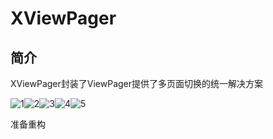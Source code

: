 ﻿# XViewPager

## 简介

XViewPager封装了ViewPager提供了多页面切换的统一解决方案

![1]![2]![3]![4]![5]

准备重构

  [1]: https://github.com/qfxl/XViewPager/blob/master/gif/sample1.gif
  [2]: https://github.com/qfxl/XViewPager/blob/master/gif/sample2.gif
  [3]: https://github.com/qfxl/XViewPager/blob/master/gif/sample3.gif
  [4]: https://github.com/qfxl/XViewPager/blob/master/gif/sample4.gif
  [5]: https://github.com/qfxl/XViewPager/blob/master/gif/sample5.gif




